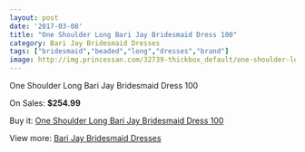 ```yaml
---
layout: post
date: '2017-03-08'
title: "One Shoulder Long Bari Jay Bridesmaid Dress 100"
category: Bari Jay Bridesmaid Dresses
tags: ["bridesmaid","beaded","long","dresses","brand"]
image: http://img.princessan.com/32739-thickbox_default/one-shoulder-long-bari-jay-bridesmaid-dress-100.jpg
---
```

One Shoulder Long Bari Jay Bridesmaid Dress 100

On Sales: **$254.99**
<a href="https://www.princessan.com/en/15085-one-shoulder-long-bari-jay-bridesmaid-dress-100.html"><amp-img layout="responsive" width="600" height="600" src="//img.princessan.com/32739-thickbox_default/one-shoulder-long-bari-jay-bridesmaid-dress-100.jpg" alt="One Shoulder Long Bari Jay Bridesmaid Dress 100 0" /></a>

Buy it: [One Shoulder Long Bari Jay Bridesmaid Dress 100](https://www.princessan.com/en/15085-one-shoulder-long-bari-jay-bridesmaid-dress-100.html "One Shoulder Long Bari Jay Bridesmaid Dress 100")

View more: [Bari Jay Bridesmaid Dresses](https://www.princessan.com/en/109- "Bari Jay Bridesmaid Dresses")